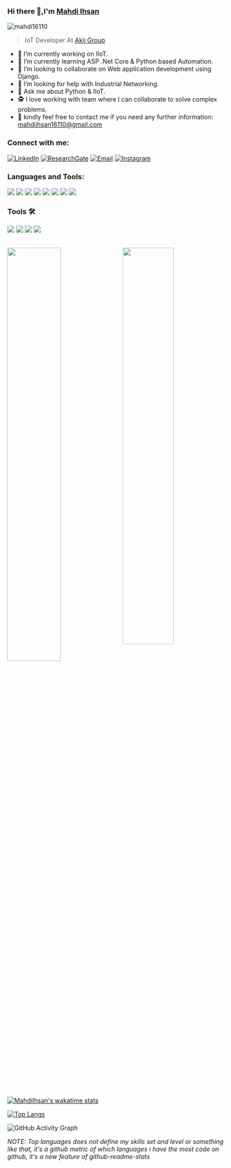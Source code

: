 ### Hi there 👋,I'm [Mahdi Ihsan](https://www.linkedin.com/in/mahdi-ihsan-5b9b9218a/)
<img src="https://komarev.com/ghpvc/?username=mahdi16110" alt="mahdi16110"/>




 > IoT Developer At [Akij Group](https://www.akij.net/)
 
- 🔭 I’m currently working on IIoT.
- 🌱 I’m currently learning  ASP .Net Core & Python based Automation.
- 👯 I’m looking to collaborate on Web application development using Django.
- 🤔 I’m looking for help with  Industrial Networking.
- 💬 Ask me about  Python & IIoT.
- 🕵 I love working with  team where I can collaborate to solve complex problems.
- 💬 kindly feel free to contact me if you need any further information: mahdiihsan16110@gmail.com




### Connect with me:

<p align="left">
<a href="https://www.linkedin.com/in/mahdi-ihsan-5b9b9218a/"><img alt="LinkedIn" src="https://img.shields.io/badge/mahdiihsan-linkedIn-brightgreen?style=flat-square&logo=linkedin"></a>
<a href="https://www.researchgate.net/profile/Mahdi-Ihsan"><img alt="ResearchGate" src="https://img.shields.io/badge/mahdiihsan-ResearchGate-brightgreen?style=flat-square&logo=ResearchGate"></a>
<a href="mailto:mahdiihsan16110@gmail.com"><img alt="Email" src="https://img.shields.io/badge/Email-mahdiihsan16110@gmail.com-blue?style=flat-square&logo=gmail"></a>
<a href="https://www.instagram.com/AT_Takwir_110/"><img alt="Instagram" src="https://img.shields.io/badge/mahdi_ihsan-cyan?style=flat&logo=instagram"></a>
</p>

### Languages and Tools:


<a src="https://www.python.org/"><img src="https://img.icons8.com/color/48/000000/python.png"/><a/>
<a src="https://isocpp.org/"><img src="https://img.icons8.com/color/48/000000/c-plus-plus-logo.png"/><a/>
<a src="https://www.java.com/en/"><img src="https://img.icons8.com/java"/><a/>
<a src="https://www.typescriptlang.org/"><img src="https://img.icons8.com/color/48/000000/typescript.png"/></a>
<a src="https://getbootstrap.com/"><img src="https://img.icons8.com/color/48/000000/bootstrap.png"/></a>
<a src="https://www.w3schools.com/css/"><img src="https://img.icons8.com/color/48/000000/css3.png"/></a>
<a src="https://www.w3schools.com/html/"><img src="https://img.icons8.com/color/48/000000/html-5.png"/></a>
<a src="https://www.microsoft.com/en-us/sql-server/sql-server-2019"><img src="https://img.icons8.com/color/48/000000/microsoft-sql-server.png"/></a>

### Tools 🛠️
<a><img src="https://img.icons8.com/color/48/000000/git.png"/><a/>
<a><img src="https://img.icons8.com/color/48/000000/visual-studio-code-2019.png"/><a/>
<a><img src="https://img.icons8.com/color/48/000000/visual-studio-2019.png"/><a/>
<a><img src="https://img.icons8.com/color/48/000000/jira.png"/><a/>

   
<br />
<div class="row">

<img  src="https://github-readme-stats.vercel.app/api?username=mahdi16110&show_icons=true&hide_border=true&theme=tokyonight" width="48%" align="right" >

<img  src="https://github-readme-streak-stats.herokuapp.com/?user=mahdi16110&theme=tokyonight&hide_border=true" width="49%" >
 
<br />
  
[![MahdiIhsan's wakatime stats](https://github-readme-stats.vercel.app/api/wakatime?username=mahdi16110&theme=tokyonight&hide_border=true)](https://mahdi16110.github.io)

[![Top Langs](https://github-readme-stats.vercel.app/api/top-langs/?username=mahdi16110&theme=tokyonight&hide_border=true)](https://mahdi16110.github.io/)

![GitHub Activity Graph](https://activity-graph.herokuapp.com/graph?username=mahdi16110&bg_color=000000&color=4fff67&line=4fff67&point=ffffff&area=true&hide_border=true)

</div>

<div class="row">


</div>



*NOTE: Top languages does not define my skills set and level or something like that, it's a github metric of which languages i have the most code on github, it's a new feature of github-readme-stats*




  
